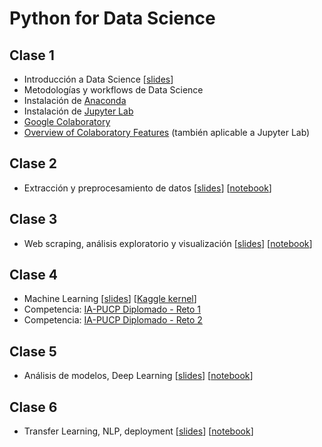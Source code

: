 # Python for Data Science

## Clase 1
- Introducción a Data Science [[slides](https://docs.google.com/presentation/d/1wrwjn2pkqSVgwV4OekrE955ey9spDm4xhmoqNMMZWGk/edit?usp=sharing)]
- Metodologías y workflows de Data Science
- Instalación de [Anaconda](https://www.anaconda.com/download/) 
- Instalación de [Jupyter Lab](https://jupyterlab.readthedocs.io/en/stable/getting_started/installation.html)
- [Google Colaboratory](https://colab.research.google.com/)
- [Overview of Colaboratory Features](https://colab.research.google.com/notebooks/basic_features_overview.ipynb) (también aplicable a Jupyter Lab)

## Clase 2
- Extracción y preprocesamiento de datos [[slides](https://docs.google.com/presentation/d/1Qhd2D4HCcudEQ658IRvldEs_EgDT3XPUe6GK4rBDTNU/edit?usp=sharing)] [[notebook](https://nbviewer.jupyter.org/github/iapucp/IA-Diplomado/blob/master/Python%20for%20Data%20Science/classes/01%20-%20Extraction.ipynb)] 

## Clase 3
- Web scraping, análisis exploratorio y visualización [[slides](https://docs.google.com/presentation/d/1ykhwrVO4ZaynsUXtuZNmDoQkbS2IYj_KPSaK1Jh96qk/edit?usp=sharing)] [[notebook](https://nbviewer.jupyter.org/github/iapucp/IA-Diplomado/blob/master/Python%20for%20Data%20Science/classes/02%20-%20Visualization.ipynb)] 

## Clase 4
- Machine Learning [[slides](https://docs.google.com/presentation/d/1knNbzGTAe0rYUF1ZcxJChCzWZQ9q71z6a6GNnnOqTDI/edit?usp=sharing)] [[Kaggle kernel](https://www.kaggle.com/robertalonso29/titanic-simple-example?scriptVersionId=19593986)] 
- Competencia: [IA-PUCP Diplomado - Reto 1](https://www.kaggle.com/t/ee3288b171d84b92bc1881a3b791a856)
- Competencia: [IA-PUCP Diplomado - Reto 2](https://www.kaggle.com/t/b5d0833a6fd348e39d80c32bddab61d2)

## Clase 5
- Análisis de modelos, Deep Learning [[slides](https://docs.google.com/presentation/d/1EBPNOf2yFAuMMa67Jr883paU8S3nvGaYZiWDOXcn0AM/edit?usp=sharing)] [[notebook](https://nbviewer.jupyter.org/github/iapucp/IA-Diplomado/blob/master/Python%20for%20Data%20Science/classes/05%20-%20Feature_engineering.ipynb)]

## Clase 6
- Transfer Learning, NLP, deployment [[slides](https://docs.google.com/presentation/d/170pzA1gqY5tLyMqg2-umrvPWZmyZKkk-23-0hLIm-r4/edit?usp=sharing)] [[notebook](http://nbviewer.ipython.org/urls/raw.github.com/iapucp/summer-school-2019/master/notebooks/Clase%2006%20-%20Clasificacion%20de%20Texto.ipynb)]
